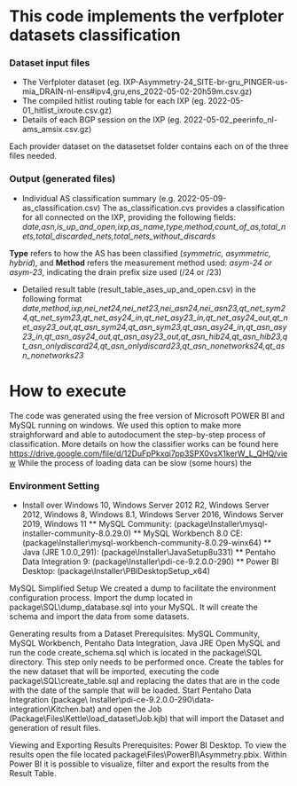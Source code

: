 # This code implements the verfploter datasets classification

### Dataset input files
* The Verfploter dataset (eg. IXP-Asymmetry-24_SITE-br-gru_PINGER-us-mia_DRAIN-nl-ens#ipv4,gru,ens_2022-05-02-20h59m.csv.gz)
* The compiled hitlist routing table for each IXP (eg. 2022-05-01_hitlist_ixroute.csv.gz)
* Details of each BGP session on the IXP (eg. 2022-05-02_peerinfo_nl-ams_amsix.csv.gz)

Each provider dataset on the datasetset folder contains each on of the three files needed.

### Output (generated files)
* Individual AS classification summary (e.g. 2022-05-09-as_classification.csv)
The as_classification.cvs provides a classification for all connected on the IXP, providing the following fields:
<i>date,asn,is_up_and_open,ixp,as_name,type,method,count_of_as,total_nets,total_discarded_nets,total_nets_without_discards</i>

<b>Type</b> refers to how the AS has been classified (<i>symmetric, asymmetric, hybrid</i>), and 
<b>Method</b> refers the measurement method used: <i>asym-24 or asym-23</i>, indicating the drain prefix size used (/24 or /23)

* Detailed result table (result_table_ases_up_and_open.csv) in the following format
<i>date,method,ixp,nei_net24,nei_net23,nei_asn24,nei_asn23,qt_net_sym24,qt_net_sym23,qt_net_asy24_in,qt_net_asy23_in,qt_net_asy24_out,qt_net_asy23_out,qt_asn_sym24,qt_asn_sym23,qt_asn_asy24_in,qt_asn_asy23_in,qt_asn_asy24_out,qt_asn_asy23_out,qt_asn_hib24,qt_asn_hib23,qt_asn_onlydiscard24,qt_asn_onlydiscard23,qt_asn_nonetworks24,qt_asn_nonetworks23</i>


# How to execute

The code was generated using the free version of Microsoft POWER BI and MySQL running on windows. We used this option to make more straighforward and 
able to autodocument the step-by-step process of classification.
More details on how the classifier works can be found here https://drive.google.com/file/d/12DuFpPkxqi7pp3SPX0vsX1kerW_L_QHQ/view
While the process of loading data can be slow (some hours) the 

### Environment Setting
* Install over Windows 10, Windows Server 2012 R2, Windows Server 2012, Windows 8, Windows 8.1, Windows Server 2016, Windows Server 2019, Windows 11
** MySQL Community: (package\Installer\mysql-installer-community-8.0.29.0)
** MySQL Workbench 8.0 CE: (package\Installer\mysql-workbench-community-8.0.29-winx64)
** Java (JRE 1.0.0_291): (package\Installer\JavaSetup8u331)
** Pentaho Data Integration 9: (package\Installer\pdi-ce-9.2.0.0-290)
** Power BI Desktop: (package\Installer\PBIDesktopSetup_x64)


MySQL Simplified Setup
We created a dump to facilitate the environment configuration process. Import the dump located in package\SQL\dump_database.sql into your MySQL. It will create the schema and import the data from some datasets.

Generating results from a Dataset
Prerequisites: MySQL Community, MySQL Workbench, Pentaho Data Integration, Java JRE
Open MySQL and run the code create_schema.sql which is located in the package\SQL directory. This step only needs to be performed once.
Create the tables for the new dataset that will be imported, executing the code package\SQL\create_table.sql and replacing the dates that are in the code with the date of the sample that will be loaded.
Start Pentaho Data Integration (package\ Installer\pdi-ce-9.2.0.0-290\data-integration\Kitchen.bat) and open the Job (Package\Files\Kettle\load_dataset\Job.kjb) that will import the Dataset and generation of result files.

Viewing and Exporting Results
Prerequisites: Power BI Desktop.
To view the results open the file located package\Files\PowerBI\Asymmetry.pbix.
Within Power BI it is possible to visualize, filter and export the results from the Result Table.
